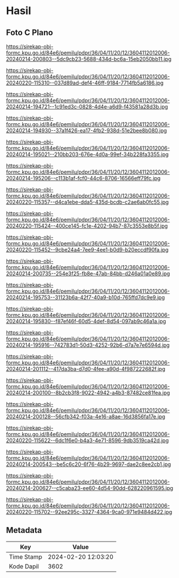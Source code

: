 # Hasil

## Foto C Plano

https://sirekap-obj-formc.kpu.go.id/84e6/pemilu/pdpr/36/04/11/20/12/3604112012006-20240214-200803--5dc9cb23-5688-434d-bc6a-15eb2050bb11.jpg

https://sirekap-obj-formc.kpu.go.id/84e6/pemilu/pdpr/36/04/11/20/12/3604112012006-20240220-115310--037d89ad-def4-46ff-9184-7714fb5a6186.jpg

https://sirekap-obj-formc.kpu.go.id/84e6/pemilu/pdpr/36/04/11/20/12/3604112012006-20240214-194721--1c91ed3c-0828-4d4e-a6d9-f43581a28d3b.jpg

https://sirekap-obj-formc.kpu.go.id/84e6/pemilu/pdpr/36/04/11/20/12/3604112012006-20240214-194930--37a1f426-ea17-4fb2-938d-51e2bee8b080.jpg

https://sirekap-obj-formc.kpu.go.id/84e6/pemilu/pdpr/36/04/11/20/12/3604112012006-20240214-195021--210bb203-676e-4d0a-99ef-34b228fa3355.jpg

https://sirekap-obj-formc.kpu.go.id/84e6/pemilu/pdpr/36/04/11/20/12/3604112012006-20240214-195206--c113b1af-fcf0-44c6-8706-16566eff79fc.jpg

https://sirekap-obj-formc.kpu.go.id/84e6/pemilu/pdpr/36/04/11/20/12/3604112012006-20240220-115357--d4ca1ebe-dda5-435d-bcdb-c2ae6ab0fc55.jpg

https://sirekap-obj-formc.kpu.go.id/84e6/pemilu/pdpr/36/04/11/20/12/3604112012006-20240220-115424--400ce145-fc1e-4202-94b7-87c3553e8b5f.jpg

https://sirekap-obj-formc.kpu.go.id/84e6/pemilu/pdpr/36/04/11/20/12/3604112012006-20240220-115452--9cbe24a4-7ee9-4ee1-b0d9-b20eccdf90fa.jpg

https://sirekap-obj-formc.kpu.go.id/84e6/pemilu/pdpr/36/04/11/20/12/3604112012006-20240214-200735--254e3f25-fb8e-47ab-84bb-d246a01a0e89.jpg

https://sirekap-obj-formc.kpu.go.id/84e6/pemilu/pdpr/36/04/11/20/12/3604112012006-20240214-195753--31123b6a-42f7-40a9-b10d-765ffd7dc9e9.jpg

https://sirekap-obj-formc.kpu.go.id/84e6/pemilu/pdpr/36/04/11/20/12/3604112012006-20240214-195830--f87ef46f-60d5-4def-8d54-097ab9c46a1a.jpg

https://sirekap-obj-formc.kpu.go.id/84e6/pemilu/pdpr/36/04/11/20/12/3604112012006-20240214-195916--742783d1-50d3-4252-92b6-d7a7e7e6594d.jpg

https://sirekap-obj-formc.kpu.go.id/84e6/pemilu/pdpr/36/04/11/20/12/3604112012006-20240214-201112--417da3ba-d7d0-4fee-a90d-4f987222682f.jpg

https://sirekap-obj-formc.kpu.go.id/84e6/pemilu/pdpr/36/04/11/20/12/3604112012006-20240214-200100--8b2cb3f8-9022-4942-a4b3-87482ce81fea.jpg

https://sirekap-obj-formc.kpu.go.id/84e6/pemilu/pdpr/36/04/11/20/12/3604112012006-20240214-200128--56cfb342-f03a-4e16-a8ae-16d3856fa17e.jpg

https://sirekap-obj-formc.kpu.go.id/84e6/pemilu/pdpr/36/04/11/20/12/3604112012006-20240220-115622--6dc1f6e0-b4a3-4e71-8596-9db3519ca42d.jpg

https://sirekap-obj-formc.kpu.go.id/84e6/pemilu/pdpr/36/04/11/20/12/3604112012006-20240214-200543--be5c6c20-6f76-4b29-9697-dae2c8ee2cb1.jpg

https://sirekap-obj-formc.kpu.go.id/84e6/pemilu/pdpr/36/04/11/20/12/3604112012006-20240214-200627--c5caba23-ee60-4d54-90dd-628220961595.jpg

https://sirekap-obj-formc.kpu.go.id/84e6/pemilu/pdpr/36/04/11/20/12/3604112012006-20240220-115702--92ee295c-3327-4364-9ca0-971e9484d422.jpg


## Metadata

| Key        | Value               |
| ---------- | ------------------- |
| Time Stamp | 2024-02-20 12:03:20 |
| Kode Dapil | 3602                |



